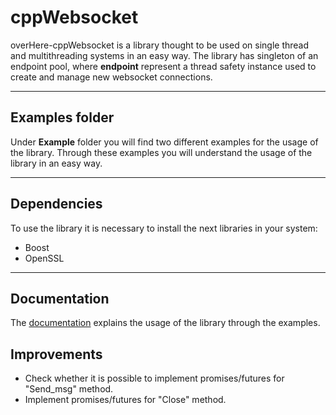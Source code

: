 # cppWebsocket
overHere-cppWebsocket is a library thought to be used on single thread and multithreading systems in an easy way. The library has singleton of an endpoint pool, where **endpoint** represent a thread safety instance used to create and manage new websocket connections.  

---

## Examples folder
Under **Example** folder you will find two different examples for the usage of the library. Through these examples you will understand the usage of the library in an easy way.

---

## Dependencies
To use the library it is necessary to install the next libraries in your system:
* Boost
* OpenSSL

---

## Documentation
The [documentation](documentation/cppWebsocket.md) explains the usage of the library through the examples.

## Improvements
* Check whether it is possible to implement promises/futures for "Send_msg" method.
* Implement promises/futures for "Close" method.
